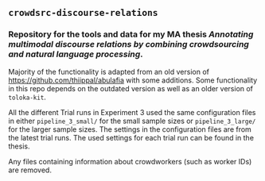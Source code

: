 ## `crowdsrc-discourse-relations`

### Repository for the tools and data for my MA thesis *Annotating multimodal discourse relations by combining crowdsourcing and natural language processing*.

Majority of the functionality is adapted from an old version of https://github.com/thiippal/abulafia with some additions. Some functionality in this repo depends on the outdated version as well as an older version of `toloka-kit`.

All the different Trial runs in Experiment 3 used the same configuration files in either `pipeline_3_small/` for the small sample sizes or `pipeline_3_large/` for the larger sample sizes. The settings in the configuration files are from the latest trial runs. The used settings for each trial run can be found in the thesis.

Any files containing information about crowdworkers (such as worker IDs) are removed.
